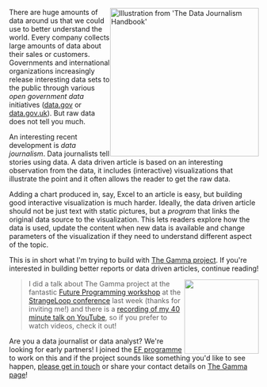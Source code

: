 <img src="http://tomasp.net/blog/2015/thegamma/dj.png" style="float:right;width:300px"
  title="Illustration from 'The Data Journalism Handbook'" />

There are huge amounts of data around us that we could use to better understand the world.
Every company collects large amounts of data about their sales or customers. Governments and
international organizations increasingly release interesting data sets to the public through
various _open government data_ initiatives ([data.gov](http://data.gov) or 
[data.gov.uk](http://data.gov.uk)). But raw data does not tell you much.

An interesting recent development is _data journalism_. Data journalists tell stories using
data. A data driven article is based on an interesting observation from the data, it includes
(interactive) visualizations that illustrate the point and it often allows the reader to get
the raw data.

Adding a chart produced in, say, Excel to an article is easy, but building good interactive
visualization is much harder. Ideally, the data driven article should not be just text with
static pictures, but a _program_ that links the original data source to the visualization.
This lets readers explore how the data is used, update the content when new data is available
and change parameters of the visualization if they need to understand different aspect of the
topic.

This is in short what I'm trying to build with [The Gamma project](http://thegamma.net). If
you're interested in building better reports or data driven articles, continue reading!

> <img src="http://tomasp.net/blog/2015/thegamma/sl.png" style="float:right;width:150px" />
>
> I did a talk about The Gamma project at the fantastic [Future Programming workshop](http://www.future-programming.org/programSL.html)
> at the [StrangeLoop conference](http://www.thestrangeloop.com/) last week (thanks for inviting me!)
> and there is a [recording of my 40 minute talk on YouTube](https://www.youtube.com/watch?v=cYoO2RvZn7Y&feature=youtu.be&a),
> so if you prefer to watch videos, check it out!

Are you a data journalist or data analyst? We're looking for early partners!
I joined the <a href="http://www.joinef.com" title="Nothing to do with Entity Framework, don't worry!">EF
programme</a> to work on this and if the project sounds like something you'd like to see happen,
<a href="mailto:tomas@tomasp.net">please get in touch</a> or share your contact details
on [The Gamma page](http://thegamma.net)!
